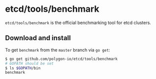 # etcd/tools/benchmark

`etcd/tools/benchmark` is the official benchmarking tool for etcd clusters.

## Download and install

To get `benchmark` from the `master` branch via `go get`:

```sh
$ go get github.com/polygon-io/etcd/tools/benchmark
# GOPATH should be set
$ ls $GOPATH/bin
benchmark
```
